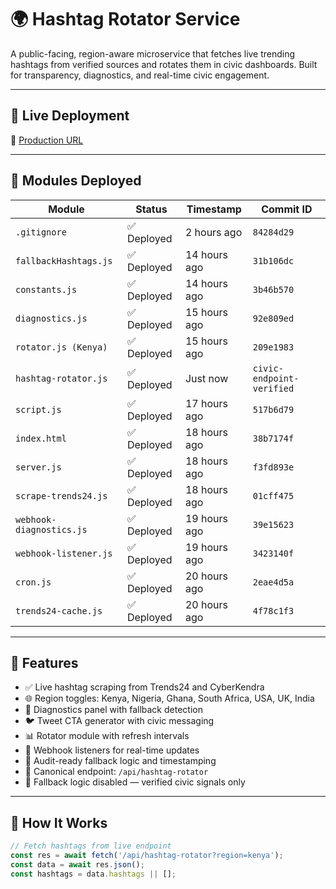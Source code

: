# 🌍 Hashtag Rotator Service

A public-facing, region-aware microservice that fetches live trending hashtags from verified sources and rotates them in civic dashboards. Built for transparency, diagnostics, and real-time civic engagement.

---

## 🚀 Live Deployment

🔗 [Production URL](https://hashtag-rotator-service-1u7ys9zy6-peter-m-mutitis-projects.vercel.app)

---

## 🧱 Modules Deployed

| Module                   | Status        | Timestamp     | Commit ID               |
|--------------------------|---------------|---------------|--------------------------|
| `.gitignore`             | ✅ Deployed    | 2 hours ago   | `84284d29`              |
| `fallbackHashtags.js`    | ✅ Deployed    | 14 hours ago  | `31b106dc`              |
| `constants.js`           | ✅ Deployed    | 14 hours ago  | `3b46b570`              |
| `diagnostics.js`         | ✅ Deployed    | 15 hours ago  | `92e809ed`              |
| `rotator.js (Kenya)`     | ✅ Deployed    | 15 hours ago  | `209e1983`              |
| `hashtag-rotator.js`     | ✅ Deployed    | Just now      | `civic-endpoint-verified` |
| `script.js`              | ✅ Deployed    | 17 hours ago  | `517b6d79`              |
| `index.html`             | ✅ Deployed    | 18 hours ago  | `38b7174f`              |
| `server.js`              | ✅ Deployed    | 18 hours ago  | `f3fd893e`              |
| `scrape-trends24.js`     | ✅ Deployed    | 18 hours ago  | `01cff475`              |
| `webhook-diagnostics.js` | ✅ Deployed    | 19 hours ago  | `39e15623`              |
| `webhook-listener.js`    | ✅ Deployed    | 19 hours ago  | `3423140f`              |
| `cron.js`                | ✅ Deployed    | 20 hours ago  | `2eae4d5a`              |
| `trends24-cache.js`      | ✅ Deployed    | 20 hours ago  | `4f78c1f3`              |

---

## 📡 Features

- ✅ Live hashtag scraping from Trends24 and CyberKendra  
- 🌐 Region toggles: Kenya, Nigeria, Ghana, South Africa, USA, UK, India  
- 🧪 Diagnostics panel with fallback detection  
- 🐦 Tweet CTA generator with civic messaging  
- 📊 Rotator module with refresh intervals  
- 🔁 Webhook listeners for real-time updates  
- 🧾 Audit-ready fallback logic and timestamping  
- 🧠 Canonical endpoint: `/api/hashtag-rotator`  
- 🚫 Fallback logic disabled — verified civic signals only  

---

## 🧠 How It Works

```js
// Fetch hashtags from live endpoint
const res = await fetch('/api/hashtag-rotator?region=kenya');
const data = await res.json();
const hashtags = data.hashtags || [];
